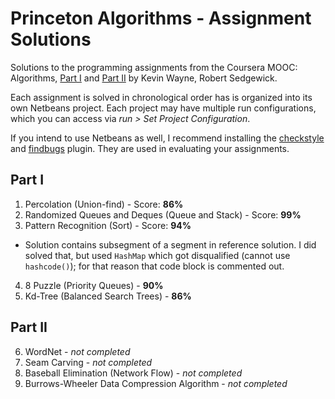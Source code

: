 Princeton Algorithms - Assignment Solutions
================================

Solutions to the programming assignments from the Coursera MOOC: Algorithms, [Part I](https://www.coursera.org/learn/introduction-to-algorithms) and [Part II](https://www.coursera.org/learn/java-data-structures-algorithms-2) by Kevin Wayne, Robert Sedgewick.

Each assignment is solved in chronological order has is organized into its own Netbeans project. Each project may have multiple run configurations, which you can access via _run > Set Project Configuration_.

If you intend to use Netbeans as well, I recommend installing the [checkstyle](http://plugins.netbeans.org/plugin/3413/checkstyle-beans) and [findbugs](https://netbeans.org/kb/docs/java/code-inspect.html#fb) plugin. They are used in evaluating your assignments.

## Part I
 1. Percolation (Union-find) - Score: **86%**
 2. Randomized Queues and Deques (Queue and Stack) - Score: **99%**
 3. Pattern Recognition (Sort) - Score: **94%**
  - Solution contains subsegment of a segment in reference solution. I did solved that, but used `HashMap` which got disqualified (cannot use `hashcode()`); for that reason that code block is commented out.
 4. 8 Puzzle (Priority Queues) - **90%**
 5. Kd-Tree (Balanced Search Trees) - **86%**

## Part II
 6. WordNet - _not completed_
 7. Seam Carving - _not completed_
 8. Baseball Elimination (Network Flow) - _not completed_
 9. Burrows-Wheeler Data Compression Algorithm - _not completed_
